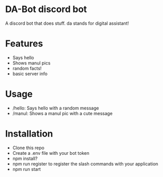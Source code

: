 # DA-Bot discord bot
A discord bot that does stuff. da stands for digital assistant!

# Features
- Says hello
- Shows manul pics
- random facts!
- basic server info

# Usage
- /hello: Says hello with a random message
- /manul: Shows a manul pic with a cute message

# Installation
- Clone this repo
- Create a .env file with your bot token
- npm install?
- npm run register to register the slash commands with your application
- npm run start
